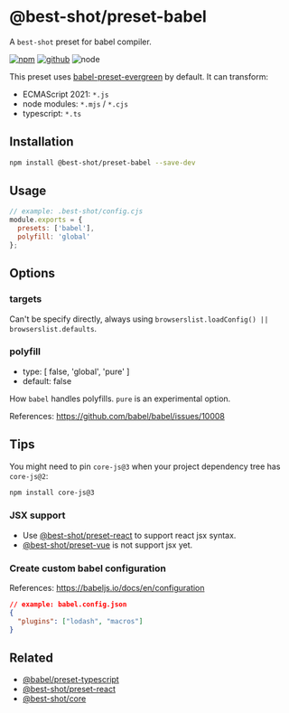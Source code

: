 # @best-shot/preset-babel

A `best-shot` preset for babel compiler.

[![npm][npm-badge]][npm-url]
[![github][github-badge]][github-url]
![node][node-badge]

[babel-preset-evergreen]: https://github.com/best-shot/babel-preset-evergreen
[npm-url]: https://www.npmjs.com/package/@best-shot/preset-babel
[npm-badge]: https://img.shields.io/npm/v/@best-shot/preset-babel.svg?style=flat-square&logo=npm
[github-url]: https://github.com/best-shot/best-shot/tree/master/packages/preset-babel
[github-badge]: https://img.shields.io/npm/l/@best-shot/preset-babel.svg?style=flat-square&colorB=blue&logo=github
[node-badge]: https://img.shields.io/node/v/@best-shot/preset-babel.svg?style=flat-square&colorB=green&logo=node.js

This preset uses [babel-preset-evergreen] by default. It can transform:

- ECMAScript 2021: `*.js`
- node modules: `*.mjs` / `*.cjs`
- typescript: `*.ts`

## Installation

```bash
npm install @best-shot/preset-babel --save-dev
```

## Usage

```cjs
// example: .best-shot/config.cjs
module.exports = {
  presets: ['babel'],
  polyfill: 'global'
};
```

## Options

### targets

Can't be specify directly, always using `browserslist.loadConfig() || browserslist.defaults`.

### polyfill

- type: [ false, 'global', 'pure' ]
- default: false

How `babel` handles polyfills. `pure` is an experimental option.

References: <https://github.com/babel/babel/issues/10008>

## Tips

You might need to pin `core-js@3` when your project dependency tree has `core-js@2`:

```sh
npm install core-js@3
```

### JSX support

- Use [@best-shot/preset-react] to support react jsx syntax.
- [@best-shot/preset-vue] is not support jsx yet.

### Create custom babel configuration

References: <https://babeljs.io/docs/en/configuration>

```json
// example: babel.config.json
{
  "plugins": ["lodash", "macros"]
}
```

## Related

[@best-shot/preset-react]: ../preset-react
[@best-shot/preset-vue]: ../preset-vue

- [@babel/preset-typescript](https://babeljs.io/docs/babel-preset-typescript)
- [@best-shot/preset-react]
- [@best-shot/core](../core)
